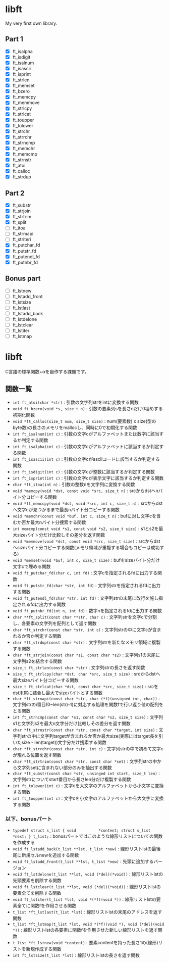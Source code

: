 # libft
My very first own library.

## Part 1
- [x] ft_isalpha
- [x] ft_isdigit
- [x] ft_isalnum
- [x] ft_isascii
- [x] ft_isprint
- [x] ft_strlen
- [x] ft_memset
- [x] ft_bzero
- [x] ft_memcpy
- [x] ft_memmove
- [x] ft_strlcpy
- [x] ft_strlcat
- [x] ft_toupper
- [x] ft_tolower
- [x] ft_strchr
- [x] ft_strrchr
- [x] ft_strncmp
- [x] ft_memchr
- [x] ft_memcmp
- [x] ft_strnstr
- [x] ft_atoi
- [x] ft_calloc
- [x] ft_strdup

## Part 2
- [x] ft_substr
- [x] ft_strjoin
- [x] ft_strtrim
- [x] ft_split
- [ ] ft_itoa
- [ ] ft_strmapi
- [ ] ft_striteri
- [x] ft_putchar_fd
- [x] ft_putstr_fd
- [x] ft_putendl_fd
- [x] ft_putnbr_fd

## Bonus part
- [ ] ft_lstnew
- [ ] ft_lstadd_front
- [ ] ft_lstsize
- [ ] ft_lstlast
- [ ] ft_lstadd_back
- [ ] ft_lstdelone
- [ ] ft_lstclear
- [ ] ft_lstiter
- [ ] ft_lstmap

# libft
C言語の標準関数+αを自作する課題です。
## 関数一覧
  - `int ft_atoi(char *str)`                   : 引数の文字列strをintに変換する関数
  - `void ft_bzero(void *s, size_t n)`         : 引数の要素列sを長さnだけ0埋めする初期化関数
  - `void *ft_calloc(size_t num, size_t size)` : num(要素数) x size(型のbyte数)の長さのメモリをmallocし、同時に0で初期化する関数
  - `int ft_isalnum(int c)`                    : 引数の文字cがアルファベットまたは数字に該当するか判定する関数
  - `int ft_isalpha(int c)`                    : 引数の文字cがアルファベットに該当するか判定する関数
  - `int ft_isascii(int c)`                    : 引数の文字cがasciiコードに該当するか判定する関数
  - `int ft_isdigit(int c)`                    : 引数の文字cが整数に該当するか判定する関数
  - `int ft_isprint(int c)`                    : 引数の文字cが表示文字に該当するか判定する関数
  - `char *ft_itoa(int n)`                     : 引数の整数nを文字列に変換する関数
  - `void *memcpy(void *dst, const void *src, size_t n)`
                                               : srcからdstへnバイト分コピーする関数
  - `void *ft_memccpy(void *dst, void *src, int c, size_t n)`
                                               : srcからdstへ文字cが見つかるまで最長nバイト分コピーする関数
  - `void *memchr(const void *buf, int c, size_t n)`
                                               : bufに対し文字cを含むか否か最大nバイト分捜索する関数
  - `int memcmp(const void *s1, const void *s2, size_t size)`
                                               : s1とs2を最大sizeバイト分だけ比較しその差分を返す関数
  - `void *memmove(void *dst, const void *src, size_t size)`
                                               : srcからdstへsizeバイト分コピーする関数(メモリ領域が重複する場合もコピーは成功する)
  - `void *memset(void *buf, int c, size_t size)`
                                               : bufをsizeバイト分だけ文字cで埋める関数
  - `void ft_putchar_fd(char c, int fd)`       : 文字cを指定されるfdに出力する関数
  - `void ft_putstr_fd(char *str, int fd)`     : 文字列strを指定されるfdに出力する関数
  - `void ft_putendl_fd(char *str, int fd)`    : 文字列strの末尾に改行を施し指定されるfdに出力する関数
  - `void ft_putnbr_fd(int n, int fd)`         : 数字nを指定されるfdに出力する関数
  - `char **ft_split(const char **str, char c)`
                                               : 文字列strを文字cで分割し、各要素の文字列を配列として返す関数
  - `char *ft_strchr(const char *str, int c)`  : 文字列strの中に文字cが含まれるか否か判定する関数
  - `char *ft_strdup(const char *str)`         : 文字列strを新たなメモリ領域に複製する関数
  - `char *ft_strjoin(const char *s1, const char *s2)`
                                               : 文字列s1の末尾に文字列s2を結合する関数
  - `size_t ft_strlen(const char *str)`        : 文字列strの長さを返す関数
  - `size_t ft_strlcpy(char *dst, char *src, size_t size)`
                                               : srcからdstへ最大sizeバイト分コピーする関数
  - `size_t ft_strlcat(char *dst, const char *src, size_t size)`
                                               : srcをdst末尾に結合し最大でsizeバイトとする関数
  - `char *ft_strmapi(const char *str, char (*f)(unsigned int, char))`
                                               : 文字列strのi番目(0~len(str)-1)に対応する処理を関数fで行い返り値の配列をとる関数
  - `int ft_strncmp(const char *s1, const char *s2, size_t size)`
                                               : 文字列s1と文字列s2を最大n文字分だけ比較しその差分を返す関数
  - `char *ft_strnstr(const char *str, const char *target, int size)`
                                               : 文字列strの中に文字列targetが含まれるか否か最大size(実際にはtarget長を引いたsize - len(target))文字分だけ捜索する関数
  - `char *ft_strrchr(const char *str, int c)` : 文字列strの中で初めて文字cが現れる位置を返す関数
  - `char *ft_strtrim(const char *str, const char *set)`
                                               : 文字列strの中から文字列setに含まれない部分のみを抽出する関数
  - `char *ft_substr(const char *str, unsinged int start, size_t len)`
                                               : 文字列strについてstart番目から長さlen分だけ複製する関数
  - `int ft_tolower(int c)`                    : 文字cを大文字のアルファベットから小文字に変換する関数
  - `int ft_toupper(int c)`                    : 文字cを小文字のアルファベットから大文字に変換する関数
  ### 以下、bonusパート
  - `typedef struct s_list
  {
    void          *content;
    struct s_list *next;
  } t_list;`                                   : bonusパートではこのような線形リストについての関数を作成する
  - `void ft_lstadd_back(t_list **lst, t_list *new)`
                                               : 線形リストlstの最後尾に新規セルnewを追加する関数
  - `void ft_lstadd_front(t_list **lst, t_list *new)`
                                               : 先頭に追加するバージョン
  - `void ft_lstdelone(t_list **lst, void (*del)(*void))`
                                               : 線形リストlstの先頭要素を削除する関数
  - `void ft_lstclear(t_list **lst, void (*del)(*void))`
                                               : 線形リストlstの要素全てを削除する関数
  - `void ft_lstiter(t_list *lst, void *(*f)(void *))`
                                               : 線形リストlstの要素全てに関数fを作用させる関数
  - `t_list *ft_lstlast(t_list *lst)`          : 線形リストlstの末尾のアドレスを返す関数
  - `t_list *ft_lstmap(t_list *lst, void *(*f)(void *), void (*del)(void *))`
                                               : 線形リストlstの各要素に関数fを作用させた新しい線形リストを返す関数
  - `t_list *ft_lstnew(void *content)`         : 要素contentを持った長さ1の(線形)リストを新規作成する関数
  - `int ft_lstsize(t_list *lst)`              : 線形リストlstの長さを返す関数
